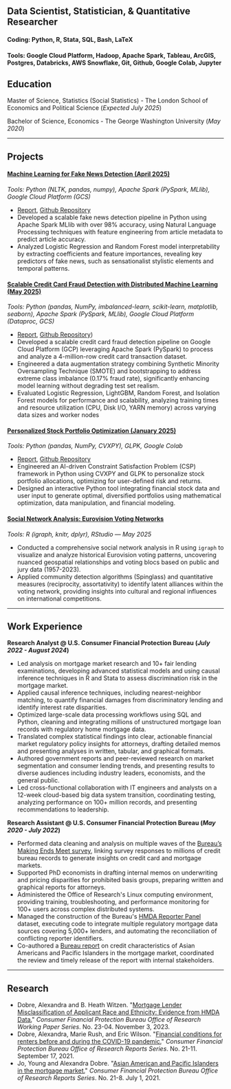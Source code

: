 ## Data Scientist, Statistician, & Quantitative Researcher

#### Coding: Python, R, Stata, SQL, Bash, LaTeX
#### Tools: Google Cloud Platform, Hadoop, Apache Spark, Tableau, ArcGIS, Postgres, Databricks, AWS Snowflake, Git, Github, Google Colab, Jupyter

## Education							       		
Master of Science, Statistics (Social Statistics)	- The London School of Economics and Political Science (_Expected July 2025_)	 			        		

Bachelor of Science, Economics - The George Washington University (_May 2020_)

_________________

## Projects

#### [Machine Learning for Fake News Detection (April 2025)](https://github.com/dobre-alexandra/fakenews-detection-ML)
*Tools: Python (NLTK, pandas, numpy), Apache Spark (PySpark, MLlib), Google Cloud Platform (GCS)*

* [Report](https://github.com/dobre-alexandra/ai-stock-portfolio/blob/main/report.pdf), [Github Repository](https://github.com/dobre-alexandra/fakenews-detection-ML)
* Developed a scalable fake news detection pipeline in Python using Apache Spark MLlib with over 98% accuracy, using Natural Language Processing techniques with feature engineering from article metadata to predict article accuracy.
* Analyzed Logistic Regression and Random Forest model interpretability by extracting coefficients and feature importances, revealing key predictors of fake news, such as sensationalist stylistic elements and temporal patterns.

#### [Scalable Credit Card Fraud Detection with Distributed Machine Learning (May 2025)](https://github.com/dobre-alexandra/creditcard-fraud-ML)
*Tools: Python (pandas, NumPy, imbalanced-learn, scikit-learn, matplotlib, seaborn), Apache Spark (PySpark, MLlib), Google Cloud Platform (Dataproc, GCS)*

* [Report](https://github.com/dobre-alexandra/creditcard-fraud-ML/blob/main/reports/final_report.pdf), [Github Repository](https://github.com/dobre-alexandra/creditcard-fraud-ML))
* Developed a scalable credit card fraud detection pipeline on Google Cloud Platform (GCP) leveraging Apache Spark (PySpark) to process and analyze a 4-million-row credit card transaction dataset.
* Engineered a data augmentation strategy combining Synthetic Minority Oversampling Technique (SMOTE) and bootstrapping to address extreme class imbalance (0.17% fraud rate), significantly enhancing model learning without degrading test set realism.
* Evaluated Logistic Regression, LightGBM, Random Forest, and Isolation Forest models for performance and scalability, analyzing training times and resource utilization (CPU, Disk I/O, YARN memory) across varying data sizes and worker nodes

#### [Personalized Stock Portfolio Optimization (January 2025)](https://github.com/dobre-alexandra/ai-stock-portfolio/tree/main)
*Tools: Python (pandas, NumPy, CVXPY), GLPK, Google Colab*

* [Report](https://github.com/dobre-alexandra/ai-stock-portfolio/blob/main/report.pdf), [Github Repository](https://github.com/dobre-alexandra/ai-stock-portfolio/tree/main)
* Engineered an AI-driven Constraint Satisfaction Problem (CSP) framework in Python using CVXPY and GLPK to personalize stock portfolio allocations, optimizing for user-defined risk and returns.
* Designed an interactive Python tool integrating financial stock data and user input to generate optimal, diversified portfolios using mathematical optimization, data manipulation, and financial modeling.

#### [Social Network Analysis: Eurovision Voting Networks](https://github.com/dobre-alexandra/eurovision-network-analysis)
*Tools: R (igraph, knitr, dplyr), RStudio — May 2025*
* Conducted a comprehensive social network analysis in R using `igraph` to visualize and analyze historical Eurovision voting patterns, uncovering nuanced geospatial relationships and voting blocs based on public and jury data (1957-2023).
* Applied community detection algorithms (Spinglass) and quantitative measures (reciprocity, assortativity) to identify latent alliances within the voting network, providing insights into cultural and regional influences on international competitions.

_________________

## Work Experience
**Research Analyst @ U.S. Consumer Financial Protection Bureau (_July 2022 - August 2024_)**
- Led analysis on mortgage market research and 10+ fair lending examinations, developing advanced statistical models and using causal inference techniques in R and Stata to assess discrimination risk in the mortgage market.
- Applied causal inference techniques, including nearest-neighbor matching, to quantify financial damages from discriminatory lending and identify interest rate disparities.
- Optimized large-scale data processing workflows using SQL and Python, cleaning and integrating millions of unstructured mortgage loan records with regulatory home mortgage data.
- Translated complex statistical findings into clear, actionable financial market regulatory policy insights for attorneys, drafting detailed memos and presenting analyses in written, tabular, and graphical formats.
- Authored government reports and peer-reviewed research on market segmentation and consumer lending trends, and presenting results to diverse audiences including industry leaders, economists, and the general public.
- Led cross-functional collaboration with IT engineers and analysts on a 12-week cloud-based big data system transition, coordinating testing, analyzing performance on 100+ million records, and presenting recommendations to leadership.

**Research Assistant @ U.S. Consumer Financial Protection Bureau (_May 2020 - July 2022_)**
- Performed data cleaning and analysis on multiple waves of the [Bureau’s Making Ends Meet survey](https://papers.ssrn.com/sol3/papers.cfm?abstract_id=4031924), linking survey responses to millions of credit bureau records to generate insights on credit card and mortgage markets.
- Supported PhD economists in drafting internal memos on underwriting and pricing disparities for prohibited basis groups, preparing written and graphical reports for attorneys.
- Administered the Office of Research's Linux computing environment, providing training, troubleshooting, and performance monitoring for 100+ users across complex distributed systems.
- Managed the construction of the Bureau's [HMDA Reporter Panel](https://ffiec.cfpb.gov/data-publication/snapshot-national-loan-level-dataset/2021) dataset, executing code to integrate multiple regulatory mortgage data sources covering 5,000+ lenders, and automating the reconciliation of conflicting reporter identifiers.
- Co-authored a [Bureau report](https://papers.ssrn.com/sol3/papers.cfm?abstract_id=4031924) on credit characteristics of Asian Americans and Pacific Islanders in the mortgage market, coordinated the review and timely release of the report with internal stakeholders.

_______

## Research

* Dobre, Alexandra and B. Heath Witzen. "[Mortgage Lender Misclassification of Applicant Race and Ethnicity: Evidence from HMDA Data.](https://papers.ssrn.com/sol3/papers.cfm?abstract_id=4636883)" *Consumer Financial Protection Bureau Office of Research Working Paper Series*. No. 23-04. November 3, 2023.
* Dobre, Alexandra, Marie Rush, and Eric Wilson. "[Financial conditions for renters before and during the COVID-19 pandemic.](https://papers.ssrn.com/sol3/papers.cfm?abstract_id=4031924)" *Consumer Financial Protection Bureau Office of Research Reports Series*. No. 21-11. September 17, 2021.
* Jo, Young and Alexandra Dobre. "[Asian American and Pacific Islanders in the mortgage market.](https://papers.ssrn.com/sol3/papers.cfm?abstract_id=4031924)" *Consumer Financial Protection Bureau Office of Research Reports Series*. No. 21-8. July 1, 2021.
